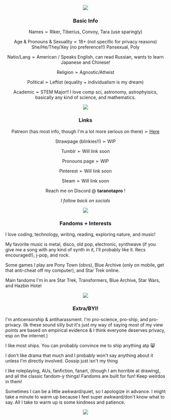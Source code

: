 <p align="center"><img src="https://github.com/user-attachments/assets/c7be18a1-9d8f-42d6-a0a9-74a65e615420"></p>
<!--Section 1-->
<h3 align="center"><strong>Basic Info</strong></h3>
<p align="center">Names ➢ Riker, Tiberius, Convoy, Tara (use sparingly)</p>
<p align="center">Age & Pronouns & Sexuality ➢ 18+ (not specific for privacy reasons) She/He/They/Xey (no preference!!) Pansexual, Poly</p>
<p align="center">Natio/Lang ➢ American / Speaks English, can read Russian, wants to learn Japanese and Chinese!</p>
<p align="center">Religion ➢ Agnostic/Atheist</p>
<p align="center">Political ➢ Leftist (equality + individualism is my dream)</p>
<p align="center">Academic ➢ STEM Major!! I love comp sci, astronomy, astrophyisics, basically any kind of science, and mathematics.</p>
<p align="center"><img src="https://github.com/user-attachments/assets/7b1cd04a-049a-4561-a231-8e4046f8bcfd"></p>
<!--Section 2-->
<h3 align="center"><strong>Links</strong></h3>
<p align="center">Patreon (has most info, though I'm a lot more serious on there) ➢ <a href="https://www.patreon.com/c/mcspirk/about" rel="nofollow">Here</a></p>
<p align="center">Strawpage (blinkies!!) ➢ WIP</p>
<p align="center">Tumblr ➢ Will link soon</p>
<p align="center">Pronouns page ➢ WIP</p>
<p align="center">Pinterest ➢ Will link soon</p>
<p align="center">Steam ➢ Will link soon</p>
<p align="center">Reach me on Discord @ <strong>taranotapro</strong> !</p>
<p align="center"><em>I follow back on socials</em></p>
<p align="center"><img src="https://github.com/user-attachments/assets/7b1cd04a-049a-4561-a231-8e4046f8bcfd"></p>
<!--Section 3-->
<h3 align="center"><strong>Fandoms + Interests</strong></h3>
<p>I love coding, technology, writing, reading, exploring nature, and music!</p>
<p>My favorite music is metal, disco, old pop, electronic, synthwave (if you give me a song with any kind of synth in it, I'll probably like it. Recs encouraged!), j-pop, and rock.</p>
<p>Some games I play are Pony Town (obvs), Blue Archive (only on mobile, get that anti-cheat off my computer), and Star Trek online.</p>
<p>Main fandoms I'm in are Star Trek, Transformers, Blue Archive, Star Wars, and Hazbin Hotel</p>
<p align="center"><img src="https://github.com/user-attachments/assets/7b1cd04a-049a-4561-a231-8e4046f8bcfd"></p>
<!--Section 4-->
<h3 align="center"><strong>Extra/BYI!</strong></h3>
<p>I'm anticensorship & antiharassment. I'm pro-science, pro-ship, and pro-privacy. (Ik these sound silly but it's just my way of saying most of my view points are based on empirical evidence & I think everyone deserves privacy, esp on the internet.)</p>
<p>I like most ships. You can probably convince me to ship anything atp 😸</p>
<p>I don't like drama that much and I probably won't say anything about it unless I'm directly involved. Gossip just isn't my thing.</p>
<p>I like roleplaying, AUs, fanfiction, fanart, (though I am horrible at drawing), and all the classic fandom-y things! Fandoms are built for fun! Keep weirdos in them!</p>
<p>Sometimes I can be a little awkward/quiet, so I apologize in advance. I might take a minute to warm up because I feel super awkward/don't know what to say. All I take to warm up is some kindness and patience.</p>
<p align="center"><img src="https://github.com/user-attachments/assets/56762eef-08c0-48a8-9ce0-28167c0665bc"></p>

<!--
**mcspirker/mcspirker** is a ✨ _special_ ✨ repository because its `README.md` (this file) appears on your GitHub profile.

Here are some ideas to get you started:

- 🔭 I’m currently working on ...
- 🌱 I’m currently learning ...
- 👯 I’m looking to collaborate on ...
- 🤔 I’m looking for help with ...
- 💬 Ask me about ...
- 📫 How to reach me: ...
- 😄 Pronouns: ...
- ⚡ Fun fact: ...
-->
